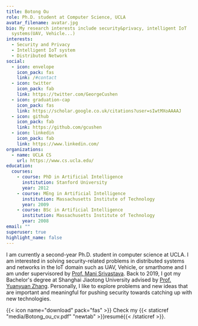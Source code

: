```yaml
---
title: Botong Ou
role: Ph.D. student at Computer Science, UCLA
avatar_filename: avatar.jpg
bio: My research interests include security&privacy, intelligent IoT
  systems(UAV, Vehicle...)
interests:
  - Security and Privacy
  - Intelligent IoT system
  - Distributed Network
social:
  - icon: envelope
    icon_pack: fas
    link: /#contact
  - icon: twitter
    icon_pack: fab
    link: https://twitter.com/GeorgeCushen
  - icon: graduation-cap
    icon_pack: fas
    link: https://scholar.google.co.uk/citations?user=sIwtMXoAAAAJ
  - icon: github
    icon_pack: fab
    link: https://github.com/gcushen
  - icon: linkedin
    icon_pack: fab
    link: https://www.linkedin.com/
organizations:
  - name: UCLA CS
    url: https://www.cs.ucla.edu/
education:
  courses:
    - course: PhD in Artificial Intelligence
      institution: Stanford University
      year: 2012
    - course: MEng in Artificial Intelligence
      institution: Massachusetts Institute of Technology
      year: 2009
    - course: BSc in Artificial Intelligence
      institution: Massachusetts Institute of Technology
      year: 2008
email: ""
superuser: true
highlight_name: false
---
```

I am currently a second-year Ph.D. student in computer science at UCLA. I am interested in solving security-related problems in distributed systems and networks in the IoT domain such as UAV, Vehicle, or smarthome and I am under supervisored by [Prof. Mani Srivastava](https://www.ee.ucla.edu/mani-srivastava/). Back to 2019, I got my Bachelor's degree at Shanghai Jiaotong University advised by [Prof. Yuanyuan Zhang](http://www.yyjess.com/). Personally, I like to explore problems and new ideas that are important and meaningful for pushing security towards catching up with new technologies. 

{{< icon name="download" pack="fas" >}} Check my {{< staticref "media/Botong_ou_cv.pdf" "newtab" >}}resumé{{< /staticref >}}.